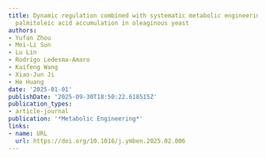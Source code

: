 ```yaml
---
title: Dynamic regulation combined with systematic metabolic engineering for high-level
  palmitoleic acid accumulation in oleaginous yeast
authors:
- Yufan Zhou
- Mei-Li Sun
- Lu Lin
- Rodrigo Ledesma‐Amaro
- Kaifeng Wang
- Xiao‐Jun Ji
- He Huang
date: '2025-01-01'
publishDate: '2025-09-30T18:50:22.618515Z'
publication_types:
- article-journal
publication: '*Metabolic Engineering*'
links:
- name: URL
  url: https://doi.org/10.1016/j.ymben.2025.02.006
---
```

